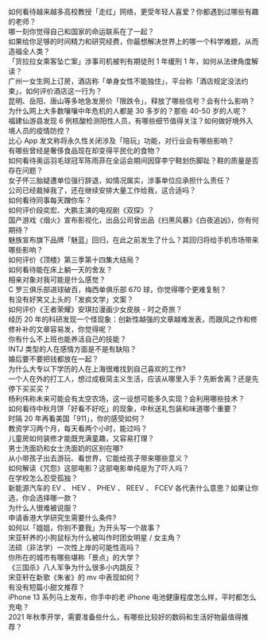 如何看待越来越多高校教授「走红」网络，更受年轻人喜爱？你都遇到过哪些有趣的老师？  
哪一刻你觉得自己和国家的命运联系在了一起？  
如果给你足够的时间精力和研究经费，你最想解决世界上的哪一个科学难题，从而造福全人类？  
「货拉拉女乘客坠亡案」涉事司机被判有期徒刑 1 年缓刑 1 年，如何从法律角度解读？  
广州一女生网上订房，酒店称「单身女性不能独住」，平台称「酒店规定没法约束」，如何评价酒店这一行为？  
昆明、岳阳、唐山等多地急发房价「限跌令」，释放了哪些信号？会有什么影响？  
为什么网上大多数嚷嚷中年危机的人都是 30 多岁的？那些 40-50 岁的人呢？  
福建仙游县发现 6 例核酸检测阳性人员，有哪些细节值得关注？如何做好境外入境人员的疫情防控？  
比心 App 发文称将永久性关闭涉及「陪玩」功能，对行业会有哪些影响？  
有哪些曾经是奢侈食品现在却变得平民化的食物？  
如何看待奥运羽毛球冠军陈雨菲在全运会期间因穿李宁鞋划伤脚趾？鞋的质量是否存在问题？  
女子怀三胎疑遭单位强行辞退，如情况属实，涉事单位应承担什么责任？  
公司已经裁掉我了，还在继续安排大量工作给我，这合适吗？  
如何看待同事每天蹭你车？  
如何评价段奕宏、大鹏主演的电视剧《双探》？  
国产游戏《烟火》宣布影视化，出品公司曾出品《扫黑风暴》《白夜追凶》，你有何期待？  
魅族宣布旗下品牌「魅蓝」回归，在此之前发生了什么？其回归将给手机市场带来哪些影响？  
如何评价《顶楼》第三季第十四集大结局？  
如何看待能在床上躺一天的舍友？  
相亲对象对我可能是什么感觉？  
C 罗三俱乐部进球破百，梅西单俱乐部 670 球，你觉得哪个更难复制？  
有没有好笑又上头的「发疯文学」文案？  
如何评价《王者荣耀》安琪拉漫画少女皮肤 - 时之奇旅？  
经历 20 年的科研发现一个怪现象：创新性越强的文章越难发表，而跟风之作和修修补补的文章容易发，你觉得呢？  
你有什么不上班也能养活自己的技能？  
INTJ 类型的人在感情方面是不是有缺陷？  
婚后要不要把钱都放在一起？  
为什么大专以下学历的人在上海很难找到自己喜欢的工作?  
一个人在外的打工人，想过成极简主义生活，应该从哪里入手？先断舍离？还是先停下买买买？  
杨利伟称未来可能会有太空农场，这一设想可能多久实现？会利用哪些技术？  
如何看待中秋月饼「好看不好吃」的现象，中秋送礼包装和味道哪个重要？  
时隔 20 年再看美国「911」，你的感受如何？  
教资学习两个月，每天看两个小时，能过吗？  
儿童房如何装修才能既充满童趣，又容易打理？  
男士洗面奶和女士洗面奶的区别在哪?  
从小带孩子出去游玩、看世界，它能给孩子带来哪些意义？  
如何解读《咒怨》这部电影？这部电影单纯是为了吓人吗？  
在学校怎么忍受孤独？  
新能源汽车的 EV 、 HEV 、 PHEV 、 REEV 、 FCEV 各代表什么意思？如果让你选，你会选择哪一款？  
为什么人很难被说服？  
申请香港大学研究生需要什么条件?  
如何以「姐姐，你别不要我」为开头写一个故事？  
宋亚轩养的小狗鼠标为什么被叫作时团女明星 / 女主角？  
法硕（非法学）一次性上岸的可能性高吗？  
你所在的城市有哪些堪称「景点」的大学？  
《三国杀》八人军争为什么很多小内跳反？  
宋亚轩在新歌《朱雀》的 mv 中表现如何？  
有没有短篇小甜文推荐？  
iPhone 13 系列马上发布，你手中的老 iPhone 电池健康程度怎么样，平时都怎么充电？  
2021 年秋季开学，需要准备些什么，有哪些比较好的数码和生活好物最值得推荐？  
